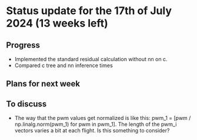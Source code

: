 # Status update for the 17th of July 2024 (13 weeks left)

## Progress
- Implemented the standard residual calculation without nn on c.
- Compared c tree and nn inference times

## Plans for next week

## To discuss
- The way that the pwm values get normalized is like this: pwm_1 = [pwm / np.linalg.norm(pwm_1) for pwm in pwm_1]. The length of the pwm_i vectors varies a bit at each flight. Is this something to consider?
